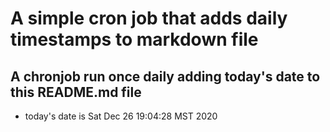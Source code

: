 A simple cron job that adds daily timestamps to markdown file
============================================================
## A chronjob run once daily adding today's date to this README.md file
* today's date is Sat Dec 26 19:04:28 MST 2020
